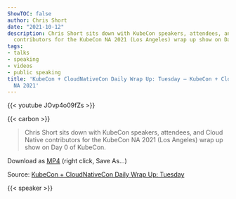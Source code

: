 ```yaml
---
ShowTOC: false
author: Chris Short
date: "2021-10-12"
description: Chris Short sits down with KubeCon speakers, attendees, and Cloud Native
  contributors for the KubeCon NA 2021 (Los Angeles) wrap up show on Day 0 of KubeCon.
tags:
- talks
- speaking
- videos
- public speaking
title: 'KubeCon + CloudNativeCon Daily Wrap Up: Tuesday — KubeCon + CloudNativeCon
  NA 2021'
---
```


{{< youtube JOvp4o09fZs >}}

{{< carbon >}}

> Chris Short sits down with KubeCon speakers, attendees, and Cloud Native contributors for the KubeCon NA 2021 (Los Angeles) wrap up show on Day 0 of KubeCon.

Download as [MP4](https://cdn.chrisshort.net/chrisshort/CloudNative.tv-KubeCon-CloudNativeCon-Daily-Wrap-Up-Tuesday.mp4) (right click, Save As...)

Source: [KubeCon + CloudNativeCon Daily Wrap Up: Tuesday](https://youtu.be/JOvp4o09fZs)

{{< speaker >}}
